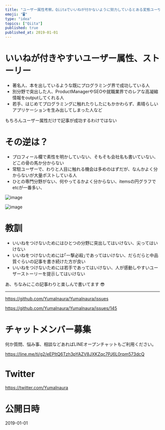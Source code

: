 ```yaml
---
title: "ユーザー属性考察。Qiitaでいいねが付かないように努力しているとある変態ユーザーのTIPS 。"
emoji: "🖥"
type: "idea"
topics: ["Qiita"]
published: true
published_at: 2019-01-01
---
```


# いいねが付きやすいユーザー属性、ストーリー

- 著名人、本を出しているような既にプログラミング界で成功している人
- 別分野で突出した人、ProductManagerやSEOや就職業界でのレアな高凝縮情報をoutputしてくれる人
- 若手、はじめてプログラミングに触れたりしたにもかかわらず、素晴らしいアプリケーションを生み出してしまった人など

もちろんユーザー属性だけで記事が成功するわけではない

# その逆は？

- プロフィール欄で素性を明かしていない、そもそも会社名も書いていない、どこの骨の馬か分からない
- 常駐ユーザーで、わりと人目に触れる機会は多めのはずだが、なんかよく分からないが大量ポストしている人
- ひとの専門分野がない、何やってるかよく分からない、itemsの円グラフでetcが一番多い、

![image](https://user-images.githubusercontent.com/13635059/50573153-a65f3100-0e11-11e9-9c39-01e88e16e927.png)

![image](https://user-images.githubusercontent.com/13635059/50573158-bd9e1e80-0e11-11e9-94f6-e0253dc3fefc.png)

# 教訓

- いいねをつけないためにはひとつの分野に突出してはいけない、尖ってはいけない
- いいねをつけないためには｢一撃必殺｣であってはいけない、だらだらと中品質ぐらいの記事を書き続けた方が良い
- いいねをつけないためには若手であってはいけない、人が感動しやすいユーザーストーリーを提示してはいけない

あ、ちなみにこの記事わりと楽しんで書いてます 😎

---

https://github.com/YumaInaura/YumaInaura/issues

https://github.com/YumaInaura/YumaInaura/issues/145








<!-- Update From Qiita API -->

# チャットメンバー募集


何か質問、悩み事、相談などあればLINEオープンチャットもご利用ください。

https://line.me/ti/g2/eEPltQ6Tzh3pYAZV8JXKZqc7PJ6L0rpm573dcQ





# Twitter


https://twitter.com/YumaInaura


<!-- Update From Qiita API -->



# 公開日時

2019-01-01

